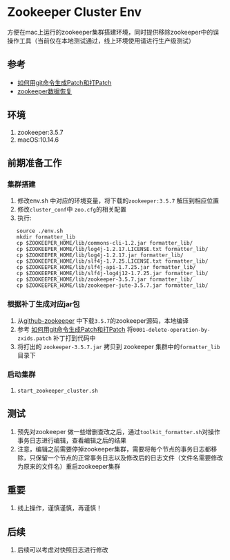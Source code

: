 # Zookeeper Cluster Env
方便在mac上运行的zookeeper集群搭建环境，同时提供移除zookeeper中的误操作工具（当前仅在本地测试通过，线上环境使用请进行生产级测试）

## 参考
* [如何用git命令生成Patch和打Patch](https://www.cnblogs.com/ArsenalfanInECNU/p/8931377.html)
* [zookeeper数据恢复](https://blog.csdn.net/IAmListening/article/details/95197707)

## 环境
1. zookeeper:3.5.7
2. macOS:10.14.6

## 前期准备工作

### 集群搭建
1. 修改env.sh 中对应的环境变量，将下载的`zookeeper:3.5.7` 解压到相应位置
2. 修改`cluster_conf`中 `zoo.cfg`的相关配置
3. 执行: 
 ```shell
    source ./env.sh
    mkdir formatter_lib
    cp $ZOOKEEPER_HOME/lib/commons-cli-1.2.jar formatter_lib/
    cp $ZOOKEEPER_HOME/lib/log4j-1.2.17.LICENSE.txt formatter_lib/
    cp $ZOOKEEPER_HOME/lib/log4j-1.2.17.jar formatter_lib/
    cp $ZOOKEEPER_HOME/lib/slf4j-1.7.25.LICENSE.txt formatter_lib/
    cp $ZOOKEEPER_HOME/lib/slf4j-api-1.7.25.jar formatter_lib/
    cp $ZOOKEEPER_HOME/lib/slf4j-log4j12-1.7.25.jar formatter_lib/
    cp $ZOOKEEPER_HOME/lib/zookeeper-3.5.7.jar formatter_lib/
    cp $ZOOKEEPER_HOME/lib/zookeeper-jute-3.5.7.jar formatter_lib/
 ```

### 根据补丁生成对应jar包
1. 从[github-zookeeper](https://github.com/apache/zookeeper) 中下载`3.5.7`的zookeeper源码，本地编译
2. 参考 [如何用git命令生成Patch和打Patch](https://www.cnblogs.com/ArsenalfanInECNU/p/8931377.html) 将`0001-delete-operation-by-zxids.patch` 补丁打到代码中
3. 将打出的 `zookeeper-3.5.7.jar` 拷贝到 zookeeper 集群中的`formatter_lib`目录下

### 启动集群
1. `start_zookeeper_cluster.sh`

## 测试
1. 预先对zookeeper 做一些增删查改之后，通过`toolkit_formatter.sh`对操作事务日志进行编辑，查看编辑之后的结果
2. 注意，编辑之前需要停掉zookeeper集群，需要将每个节点的事务日志都移除，只保留一个节点的正常事务日志以及修改后的日志文件（文件名需要修改为原来的文件名）重启zookeeper集群

## 重要
1. 线上操作，谨慎谨慎，再谨慎！

## 后续
1. 后续可以考虑对快照日志进行修改
